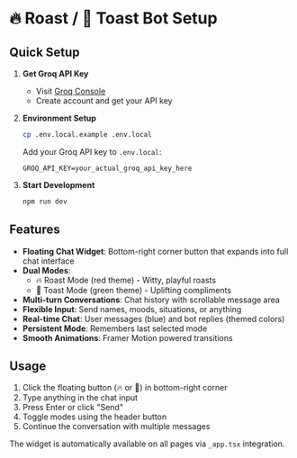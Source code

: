 # 🔥 Roast / 💖 Toast Bot Setup

## Quick Setup

1. **Get Groq API Key**
   - Visit [Groq Console](https://console.groq.com/)
   - Create account and get your API key

2. **Environment Setup**
   ```bash
   cp .env.local.example .env.local
   ```
   Add your Groq API key to `.env.local`:
   ```
   GROQ_API_KEY=your_actual_groq_api_key_here
   ```

3. **Start Development**
   ```bash
   npm run dev
   ```

## Features

- **Floating Chat Widget**: Bottom-right corner button that expands into full chat interface
- **Dual Modes**: 
  - 🔥 Roast Mode (red theme) - Witty, playful roasts
  - 💖 Toast Mode (green theme) - Uplifting compliments
- **Multi-turn Conversations**: Chat history with scrollable message area
- **Flexible Input**: Send names, moods, situations, or anything
- **Real-time Chat**: User messages (blue) and bot replies (themed colors)
- **Persistent Mode**: Remembers last selected mode
- **Smooth Animations**: Framer Motion powered transitions

## Usage

1. Click the floating button (🔥 or 💖) in bottom-right corner
2. Type anything in the chat input
3. Press Enter or click "Send"
4. Toggle modes using the header button
5. Continue the conversation with multiple messages

The widget is automatically available on all pages via `_app.tsx` integration.